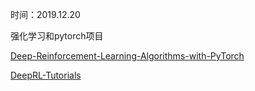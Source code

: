 时间：2019.12.20



强化学习和pytorch项目

[Deep-Reinforcement-Learning-Algorithms-with-PyTorch](https://github.com/p-christ/Deep-Reinforcement-Learning-Algorithms-with-PyTorch)

[DeepRL-Tutorials](https://github.com/qfettes/DeepRL-Tutorials)





